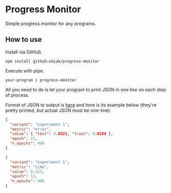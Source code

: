 # Progress Monitor

Simple progress monitor for any programs.

## How to use

Install via GitHub.

```console
npm install github:odiak/progress-monitor
```

Execute with pipe.

```console
your-program | progress-monitor
```

All you need to do is let your program to print JSON in one line on each step of process.

Format of JSON to output is [here](https://github.com/odiak/progress-monitor/blob/master/src/client/index.tsx#L21-L27) and here is its example below (they're pretty printed, but actual JSON must be one-line):

```json
{
  "variant": "experiment 1",
  "metric": "error",
  "value": { "test": 0.0321, "train": 0.0188 },
  "epoch": 11,
  "n_epochs": 400
}
```

```json
{
  "variant": "experiment 1",
  "metric": "time",
  "value": 0.313,
  "epoch": 11,
  "n_epochs": 400
}
```
